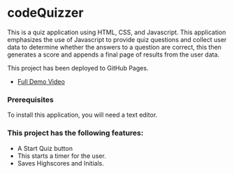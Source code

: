 # codeQuizzer

This is a quiz application using HTML, CSS, and Javascript. This application emphasizes the use of Javascript to provide quiz questions and collect user data to determine whether the answers to a question are correct, this then generates a score and appends a final page of results from the user data. 

This project has been deployed to GitHub Pages.

* [Full Demo Video](https://drive.google.com/file/d/1rbUSBXqTpitTNuBSrJTI3NWJRDBvbGRA/view)

### Prerequisites

To install this application, you will need a text editor.

### This project has the following features: 
* A Start Quiz button 
* This starts a timer for the user.
* Saves Highscores and Initials.